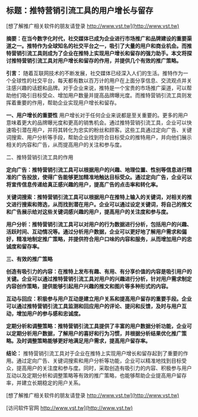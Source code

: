 ## **标题：推特营销引流工具的用户增长与留存**

[想了解推广相关软件的朋友请登录 http://www.vst.tw](http://www.vst.tw)

**摘要：在当今数字化时代，社交媒体已成为企业进行市场推广和品牌建设的重要渠道之一。推特作为全球知名的社交平台之一，吸引了大量的用户和商业机会。而推特营销引流工具则成为了企业在推特上实现用户增长和留存的强力助手。本文将探讨推特营销引流工具对用户增长和留存的作用，并提供几个有效的推广策略。**

**引言：**
随着互联网技术的不断发展，社交媒体已经深入人们的生活。推特作为一个全球性的社交平台，每天都有数以百万计的用户在上面分享信息、交流观点并关注感兴趣的话题和品牌。对于企业来说，推特是一个宝贵的市场推广渠道，可以帮助他们吸引目标受众、增加用户数量并提高品牌曝光度。而推特营销引流工具则发挥着重要的作用，帮助企业实现用户增长和留存。

**一、用户增长的重要性**
用户增长对于任何企业来说都是至关重要的。更多的用户意味着更大的品牌曝光度和更高的销售机会。通过推特营销引流工具，企业可以快速吸引潜在用户，并将其转化为忠实的粉丝和顾客。这些工具通过定向广告、关键词搜索、用户分析等手段，帮助企业找到符合目标受众的推特用户，并向他们展示相关的内容和广告，从而提高用户的关注和参与度。

二、推特营销引流工具的作用

**定向广告：推特营销引流工具可以根据用户的兴趣、地理位置、性别等信息进行精准的广告投放，使得广告能够更加精准地触达目标受众。通过定向广告，企业可以将宣传信息传递给真正感兴趣的用户，提高广告的点击率和转化率。**

**关键词搜索：推特营销引流工具可以根据用户在推特上输入的关键词，对相关的推文进行搜索和筛选，从而找到潜在用户。企业可以通过设定关键词，将自己的推文和广告展示给对这些关键词感兴趣的用户，提高用户的关注度和参与度。**

**用户分析：推特营销引流工具可以对用户的行为数据进行分析，包括用户的兴趣、活跃时间、互动情况等。通过分析用户数据，企业可以更好地了解用户需求和偏好，精准地制定推广策略，并提供符合用户口味的内容和服务，从而增加用户的忠诚度和留存率。**

**三、有效的推广策略**

**创造有吸引力的内容：在推特上发布有趣、有用、有分享价值的内容是吸引用户的关键。企业可以通过推特营销引流工具对用户的兴趣进行分析，针对用户需求制定内容创作策略，提供能够引起用户兴趣的推文和图片等多种形式的内容。**

**互动与回应：积极参与用户互动是建立用户关系和提高用户留存的重要手段。企业可以通过推特营销引流工具监测和回应用户的评论、提问和反馈，及时与用户互动，增加用户的参与感和忠诚度。**

**定期分析和调整策略：推特营销引流工具提供了丰富的用户数据分析功能，企业可以定期分析用户数据，了解用户的喜好和行为习惯，并根据分析结果优化推广策略。及时调整策略能够更好地满足用户需求，提高用户留存率。**

**结论：**
推特营销引流工具对于企业在推特上实现用户增长和留存起到了重要的作用。通过定向广告、关键词搜索和用户分析等功能，企业可以精准地找到目标受众，提高用户的关注度和参与度。同时，采取创造有吸引力的内容、积极参与用户互动以及定期分析和调整策略等有效的推广策略，也能够帮助企业提高用户留存率，并建立长期稳定的用户关系。

[想了解推广相关软件的朋友请登录 http://www.vst.tw](http://www.vst.tw)


[访问软件官网 http://www.vst.tw](http://www.vst.tw)
